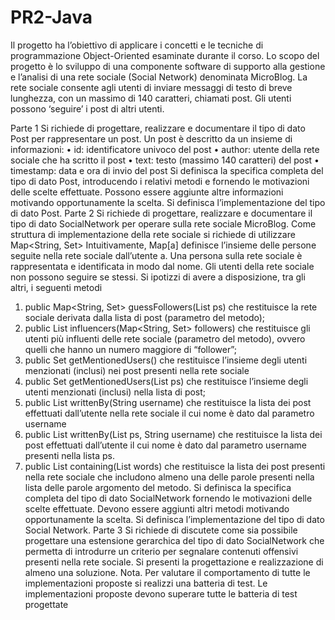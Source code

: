 # PR2-Java
Il progetto ha l’obiettivo di applicare i concetti e le tecniche di programmazione Object-Oriented
esaminate durante il corso. Lo scopo del progetto è lo sviluppo di una componente software di
supporto alla gestione e l’analisi di una rete sociale (Social Network) denominata MicroBlog.
La rete sociale consente agli utenti di inviare messaggi di testo di breve lunghezza, con un massimo
di 140 caratteri, chiamati post. Gli utenti possono ‘seguire’ i post di altri utenti.

Parte 1
Si richiede di progettare, realizzare e documentare il tipo di dato Post per rappresentare un post.
Un post è descritto da un insieme di informazioni:
• id: identificatore univoco del post
• author: utente della rete sociale che ha scritto il post
• text: testo (massimo 140 caratteri) del post
• timestamp: data e ora di invio del post
Si definisca la specifica completa del tipo di dato Post, introducendo i relativi metodi e fornendo le
motivazioni delle scelte effettuate. Possono essere aggiunte altre informazioni motivando
opportunamente la scelta.
Si definisca l’implementazione del tipo di dato Post.
Parte 2
Si richiede di progettare, realizzare e documentare il tipo di dato SocialNetwork per operare sulla
rete sociale MicroBlog. Come struttura di implementazione della rete sociale si richiede di utilizzare
Map<String, Set<String>>
Intuitivamente, Map[a] definisce l’insieme delle persone seguite nella rete sociale dall’utente a. Una
persona sulla rete sociale è rappresentata e identificata in modo dal nome. Gli utenti della rete
sociale non possono seguire se stessi.
Si ipotizzi di avere a disposizione, tra gli altri, i seguenti metodi
1. public Map<String, Set<String>> guessFollowers(List<Post> ps) che restituisce la rete
sociale derivata dalla lista di post (parametro del metodo);
2. public List<String> influencers(Map<String, Set<String>> followers) che restituisce gli
utenti più influenti delle rete sociale (parametro del metodo), ovvero quelli che hanno un
numero maggiore di “follower”;
3. public Set<String> getMentionedUsers() che restituisce l’insieme degli utenti menzionati
(inclusi) nei post presenti nella rete sociale
4. public Set<String> getMentionedUsers(List<Post> ps) che restituisce l’insieme degli utenti
menzionati (inclusi) nella lista di post;
5. public List<Post> writtenBy(String username) che restituisce la lista dei post effettuati
dall’utente nella rete sociale il cui nome è dato dal parametro username
6. public List<Post> writtenBy(List<Post> ps, String username) che restituisce la lista dei post
effettuati dall’utente il cui nome è dato dal parametro username presenti nella lista ps.
7. public List<Post> containing(List<String> words) che restituisce la lista dei post presenti
nella rete sociale che includono almeno una delle parole presenti nella lista delle parole
argomento del metodo.
Si definisca la specifica completa del tipo di dato SocialNetwork fornendo le motivazioni delle scelte
effettuate. Devono essere aggiunti altri metodi motivando opportunamente la scelta.
Si definisca l’implementazione del tipo di dato Social Network.
Parte 3
Si richiede di discutete come sia possibile progettare una estensione gerarchica del tipo di dato
SocialNetwork che permetta di introdurre un criterio per segnalare contenuti offensivi presenti nella
rete sociale. Si presenti la progettazione e realizzazione di almeno una soluzione.
Nota.
Per valutare il comportamento di tutte le implementazioni proposte si realizzi una batteria di test.
Le implementazioni proposte devono superare tutte le batteria di test progettate
